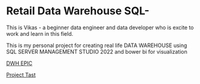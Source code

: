 # Retail Data Warehouse SQL-

This is Vikas  - a beginner data engineer and data developer who is excite to work and learn in this field.

This is my personal project for creating  real life DATA WAREHOUSE using SQL SERVER MANAGEMENT  STUDIO 2022 and bower bi  for visualization 

[DWH EPIC](DWH%20EPIC%20218c89a3b3b88065b306f6160d9d067d.csv)

[Project Tast](Project%20Tast%20218c89a3b3b8800bb462f20784ada22d.csv)
